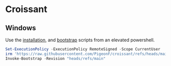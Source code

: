 <!--
SPDX-FileCopyrightText: 2024 Jonas Fierlings <fnoegip@gmail.com>

SPDX-License-Identifier: CC-BY-4.0
-->

# Croissant

## Windows

Use the [installation](./scripts/Windows-Install.ps1), and [bootstrap](./scripts/Windows-Bootstrap.ps1) scripts from an elevated powershell.

```powershell
Set-ExecutionPolicy -ExecutionPolicy RemoteSigned -Scope CurrentUser
irm 'https://raw.githubusercontent.com/PigeonF/croissant/refs/heads/main/scripts/Windows-Install.ps1' | iex
Invoke-Bootstrap -Revision "heads/refs/main"
```
